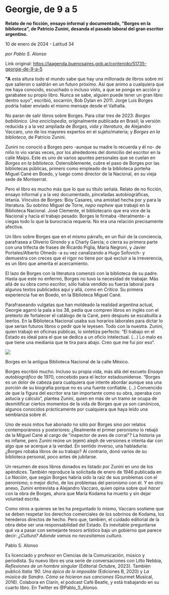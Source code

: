 # Georgie, de 9 a 5

**Relato de no ficción, ensayo informal y documentado, "Borges en la biblioteca", de Patricio Zunini, desanda el pasado laboral del gran escritor argentino.**

10 de enero de 2024 - Latitud 34

_por Pablo S. Alonso_

Link original: https://laagenda.buenosaires.gob.ar/contenido/51735-georgie-de-9-a-5



**"A** esta altura todo el mundo sabe que hay una millonada de libros sobre mí que salieron o saldrán en un futuro próximo. Así que animo a cualquiera que me haya conocido, escuchado o incluso visto, a que se ponga en acción y garabatee su propio libro. Nunca se sabe, alguien puede tener un gran libro dentro suyo", escribió, socarrón, Bob Dylan en 2011. Jorge Luis Borges podría haber enviado el mismo mensaje desde el Valhalla.




No paran de salir libros sobre Borges. Para citar tres de 2023: *Borges babilónico. Una enciclopedia*, originalmente publicada en Brasil; la versión reducida y a la vez ampliada de *Borges, vida y literatura*, de Alejandro Vaccaro, uno de los mayores expertos en el sujeto/materia; y *Borges en la biblioteca*, de Patricio Zunini.




Zunini no conoció a Borges pero -aunque su madre lo recuerda y él no- de niño lo vio varias veces, por los alrededores del domicilio del escritor en la calle Maipú. Este es uno de varios apuntes personales que se cuelan en *Borges en la biblioteca*. Ostensiblemente, cubre el paso de Borges por las bibliotecas públicas, primero como empleado de la biblioteca porteña Miguel Cané en Boedo, y luego como director de la Nacional, en su vieja sede de Montserrat.




Pero el libro es mucho más que lo que su título señala. Relato de no ficción, ensayo informal y a la vez documentado, pinceladas autobiográficas, letanía. Vínculos de Borges: Bioy Casares, una amistad hecha por y para la literatura. Su sobrino Miguel de Torre, *nepo nephew* que trabajó en la Biblioteca Nacional. José Clemente, el bibliotecario que era vice de la Nacional y hacía el trabajo pesado: Borges le firmaba -literalmente- a ciegas todo lo que la burocracia requería. No era una relación precisamente afectiva.




Un libro sobre Borges que en el mismo párrafo, en un fluir de la conciencia, parafrasea a Oliverio Girondo y a Charly García; o cierra su primera parte con una trifecta de frases de Ricardo Piglia, María Negroni, y Javier Portales/Alberto Olmedo -a su vez canalizando a Hugo Sofovich- y demuestra con creces que el rigor no tiene por qué excluir a la irreverencia, es un libro que amerita el acercamiento.




El lazo de Borges con la literatura comenzó con la biblioteca de su padre. Hasta que este no enfermó, Borges no tuvo la necesidad de trabajar. Más allá de su obra como escritor, sólo había vendido su fuerza laboral para algunos textos publicados aquí y allá, como en *Crítica*. Su primera experiencia fue en Boedo, en la Biblioteca Miguel Cané.




Parafraseando vulgatas que han moldeado la realidad argentina actual, Georgie agarró la pala a los 38, pedía que compren libros en inglés con el pretexto de fortalecer el catálogo de la Cané, pero después se escabullía a leerlos. En la Biblioteca Nacional usaba sus horarios laborales para dictar lo que serían futuros libros o pedir que le leyesen. Todo con la nuestra. Zunini, quien trabajó en oficinas públicas, lo sintetiza perfecto: “El trabajo en el Estado es ideal para el que se dedica a un oficio intelectual. (…) Lo malo es que tiene una medianía que te tira para abajo. Creo que me fui por eso”.




![](https://cdn.feater.me/files/images/3396861/6d97e318-900a-4eaf-9ba0-664ee78ea8ee.jpg)




Borges en la antigua Biblioteca Nacional de la calle México.




Borges escribió mucho. Incluso su propia vida, más allá del escueto *Ensayo autobiográfico* de 1970, concebido para el lector estadounidense. “Borges es un dolor de cabeza para cualquiera que intente abordar aunque sea una porción de su biografía porque no es una fuente confiable. (…) Convencido de que la figura del escritor era tan importante como su obra, operaba con astucia y cálculo”, plantea Zunini, quien en más de un tramo se ocupa de desmitificar ciertos momentos de la vida de Borges que ya son canónicos, algunos conocidos prácticamente por cualquiera que haya leído una semblanza sobre él.




Uno de esos mitos fue abonado no sólo por Borges sino por relatos contemporáneos y posteriores: ¿Realmente el primer peronismo lo rebajó de la Miguel Cané al cargo de "inspector de aves de corral"? La historia ya es infame, pero Zunini reúne un (ejem) aleph de versiones e intenta dar con algo que se acerque a la verdad. En sentido inverso, una habladuría: ¿Borges robaba libros de su trabajo? Al contrario, donó varios de su biblioteca personal, poco antes de jubilarse.




Un resumen de esos libros donados es listado por Zunini en uno de los apéndices. También reproduce la solicitada de enero de 1946 publicada en *La Nación*, que según Borges habría sido la raíz de sus problemas con el peronismo; o mejor dicho, de los problemas del peronismo con él. Y en otro anexo, Zunini entrevista a Alejandro Vaccaro, quien opina sobre *qué hacer* con la obra de Borges, ahora que María Kodama ha muerto y sin dejar voluntad escrita.




Como otros a quienes se les ha preguntado lo mismo, Vaccaro sostiene que se deben respetar los derechos comerciales de los sobrinos de Kodama, los herederos directos de hecho. Pero que, también, el cuidado editorial de la obra debe ser una responsabilidad del Estado. Es inevitable preguntarse qué va a pasar con semejante tesoro artístico bajo un gobierno que parece decir: *¿Cultura? Adonde vamos no necesitamos cultura*.




Pablo S. Alonso




Es licenciado y profesor en Ciencias de la Comunicación, músico y periodista. Su nuevo libro es una serie de conversaciones con Litto Nebbia, *Reflexiones de un hombre singular* (Editorial Octubre, 2023). También publicó *Italia ‘90. Una épica de lo imposible* (Ediciones B, 2020) y *La música de Sandro. Cómo se hicieron sus canciones* (Gourmet Musical, 2016). Colabora en Clarín, el podcast Café Beatle, y está trabajando en su cuarto libro. En Twitter es @Pablo\_S\_Alonso.



